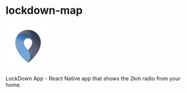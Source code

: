 # lockdown-map

<img src="resources/screens/App%20Icon.png" width="120">



LockDown App - React Native app that shows the 2km radio from your home.
